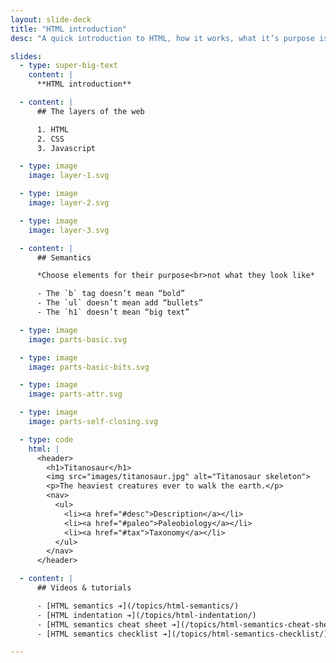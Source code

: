 ```yaml
---
layout: slide-deck
title: "HTML introduction"
desc: "A quick introduction to HTML, how it works, what it’s purpose is, and how to write it."

slides:
  - type: super-big-text
    content: |
      **HTML introduction**

  - content: |
      ## The layers of the web

      1. HTML
      2. CSS
      3. Javascript

  - type: image
    image: layer-1.svg

  - type: image
    image: layer-2.svg

  - type: image
    image: layer-3.svg

  - content: |
      ## Semantics

      *Choose elements for their purpose<br>not what they look like*

      - The `b` tag doesn’t mean “bold”
      - The `ul` doesn’t mean add “bullets”
      - The `h1` doesn’t mean “big text”

  - type: image
    image: parts-basic.svg

  - type: image
    image: parts-basic-bits.svg

  - type: image
    image: parts-attr.svg

  - type: image
    image: parts-self-closing.svg

  - type: code
    html: |
      <header>
        <h1>Titanosaur</h1>
        <img src="images/titanosaur.jpg" alt="Titanosaur skeleton">
        <p>The heaviest creatures ever to walk the earth.</p>
        <nav>
          <ul>
            <li><a href="#desc">Description</a></li>
            <li><a href="#paleo">Paleobiology</a></li>
            <li><a href="#tax">Taxonomy</a></li>
          </ul>
        </nav>
      </header>

  - content: |
      ## Videos & tutorials

      - [HTML semantics ➔](/topics/html-semantics/)
      - [HTML indentation ➔](/topics/html-indentation/)
      - [HTML semantics cheat sheet ➔](/topics/html-semantics-cheat-sheet/)
      - [HTML semantics checklist ➔](/topics/html-semantics-checklist/)

---
```


